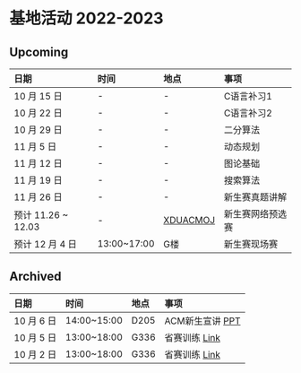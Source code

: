 # 基地活动 2022-2023

## Upcoming

|日期|时间|地点|事项|
|:--|:--|:--|:--|
|10 月 15 日|-|-|C语言补习1|
|10 月 22 日|-|-|C语言补习2|
|10 月 29 日|-|-|二分算法|
|11 月 5 日|-|-|动态规划|
|11 月 12 日|-|-|图论基础|
|11 月 19 日|-|-|搜索算法|
|11 月 26 日|-|-|新生赛真题讲解|
|预计 11.26 ~ 12.03|-|[XDUACMOJ](https://acm.xidian.edu.cn)|新生赛网络预选赛|
|预计 12 月 4 日|13:00~17:00|G楼|新生赛现场赛|

## Archived

|日期|时间|地点|事项|
|:--|:--|:--|:--|
|10 月 6 日|14:00~15:00|D205|ACM新生宣讲 [PPT](https://acm.xidian.edu.cn/assets/第一讲——ACM-ICPC竞赛宣讲.pptx)|
|10 月 5 日|13:00~18:00|G336|省赛训练 [Link](https://vjudge.net/contest/519224)|
|10 月 2 日|13:00~18:00|G336|省赛训练 [Link](https://vjudge.net/contest/518573)|